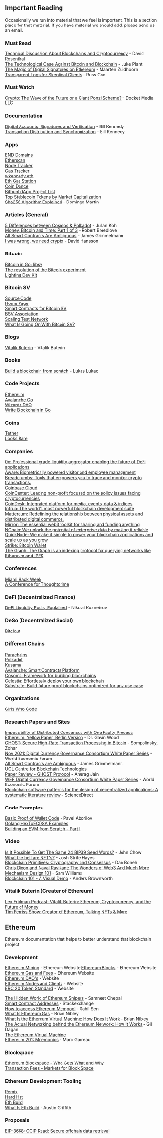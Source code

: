 ## Important Reading
Occasionally we run into material that we feel is important. This is a section place for that material. If you have material we should add, please send us an email.

### Must Read
[Technical Discussion About Blockchains and Cryptocurrency](https://blog.dshr.org/2022/02/ee380-talk.html) - David Rosenthal  
[The Technological Case Against Bitcoin and Blockchain](https://lukeplant.me.uk/blog/posts/the-technological-case-against-bitcoin-and-blockchain/) - Luke Plant  
[The Magic of Digital Signatures on Ethereum](https://medium.com/mycrypto/the-magic-of-digital-signatures-on-ethereum-98fe184dc9c7) - Maarten Zuidhoorn  
[Transparent Logs for Skeptical Clients](https://research.swtch.com/tlog) - Russ Cox  

### Must Watch
[Crypto: The Wave of the Future or a Giant Ponzi Scheme?](https://www.youtube.com/watch?v=vZfUjL3y4KY) - Docket Media LLC  

### Documentation
[Digital Accounts, Signatures and Verification](https://www.ardanlabs.com/blog/2022/02/blockchain-01-digital-accounts-signatures-verification.html) - Bill Kennedy  
[Transaction Distribution and Synchronization](https://www.ardanlabs.com/blog/2022/03/blockchain-02-transaction-distribution-synchronization.html) - Bill Kennedy  

### Apps
[END Domains](https://app.ens.domains/)  
[Etherscan](https://etherscan.io/)  
[Node Tracker](https://etherscan.io/nodetracker)  
[Gas Tracker](https://etherscan.io/gastracker)  
[wkennedy.eth](https://etherscan.io/address/0x01D398ECb403BE33Cd6ED8c9Fefa1712Be48d8d8)  
[Eth Gas Station](https://ethgasstation.info/)  
[Coin Dance](https://coin.dance/)  
[Bithunt dApp Project List](https://bithunt.com/explore)  
[Top Stablecoin Tokens by Market Capitalization](https://coinmarketcap.com/view/stablecoin/)  
[Sha256 Algorithm Explained](https://sha256algorithm.com/) - Domingo Martin   

### Articles (General)
[5 Differences between Cosmos & Polkadot](https://juliankoh.medium.com/5-differences-between-cosmos-polkadot-67f09535594b) - Julian Koh  
[Money, Bitcoin and Time: Part 1 of 3](https://breedlove22.medium.com/money-bitcoin-and-time-part-1-of-3-b4f6bb036c04) - Robert Breedlove  
[All Smart Contracts Are Ambiguous](https://scholarship.law.upenn.edu/cgi/viewcontent.cgi?article=1006&context=jli) - James Grimmelmann  
[I was wrong, we need crypto](https://world.hey.com/dhh/i-was-wrong-we-need-crypto-587ccb03) - David Hansson  

### Bitcoin
[Bitcoin in Go: libsv](https://github.com/libsv)  
[The resolution of the Bitcoin experiment](https://blog.plan99.net/the-resolution-of-the-bitcoin-experiment-dabb30201f7)  
[Lighting Dev Kit](https://lightningdevkit.org/)  

### Bitcoin SV
[Source Code](https://github.com/bitcoinsv/bsvd)  
[Home Page](https://bitcoinsv.io/)  
[Smart Contracts for Bitcoin SV](https://scrypt.io/)  
[BSV Association](https://bitcoinassociation.net/)  
[Scaling Test Network](https://bitcoinscaling.io/stats)  
[What Is Going On With Bitcoin SV?](https://www.coindesk.com/tech/2021/07/23/what-is-going-on-with-bitcoin-sv/)  

### Blogs
[Vitalik Buterin](https://vitalik.ca/) - Vitalik Buterin  

### Books
[Build a blockchain from scratch](https://web3coach.gumroad.com/l/build-a-blockchain-from-scratch-in-go) - Lukas Lukac  

### Code Projects
[Ethereum](https://github.com/ethereum/go-ethereum)  
[Avalanche Go](https://github.com/ava-labs/avalanchego)  
[Wizards DAO](https://github.com/wizardsdao/wizards)  
[Write Blockchain in Go](https://github.com/web3coach/the-blockchain-bar)  

### Coins
[Tether](https://tether.to/en/)  
[Looks Rare](https://coinmarketcap.com/currencies/looksrare/)  

### Companies
[0x: Professional grade liquidity aggregator enabling the future of DeFi applications](https://0x.org/)  
[Aware: Biometrically powered visitor and employee management](https://www.aware.com/)  
[Breadcrumbs: Tools that empowers you to trace and monitor crypto transactions.](https://www.breadcrumbs.app/)  
[Coinbase Cloud](https://www.coinbase.com/cloud)  
[CoinCenter: Leading non-profit focused on the policy issues facing cryptocurrencies](https://www.coincenter.org/)  
[CoinDesk: Integrated platform for media, events, data & indices ](https://www.coindesk.com/)  
[Infrua: The world’s most powerful blockchain development suite](https://infura.io/)  
[Mattereum: Redefining the relationship between physical assets and distributed digital commerce.](https://mattereum.com/)  
[Mirror: The essential web3 toolkit for sharing and funding anything](https://mirror.xyz/)  
[NChain: We unlock the potential of enterprise data by making it reliable](https://nchain.com/)  
[QuickNode: We make it simple to power your blockchain applications and scale up as you grow](https://www.quicknode.com/)  
[Strike: Bitcoin Wallet](https://strike.me/en/)  
[The Graph: The Graph is an indexing protocol for querying networks like Ethereum and IPFS](https://thegraph.com/en/)  

### Conferences
[Miami Hack Week](https://www.miamihackweek.com/)  
[A Conference for Thoughtcrime](https://www.hereticon.com/)  

### DeFi (Decentralized Finance)
[DeFi Liquidity Pools, Explained](https://cointelegraph.com/explained/defi-liquidity-pools-explained) - Nikolai Kuznetsov  

### DeSo (Decentralized Social)
[Bitclout](https://bitclout.com)  

### Different Chains
[Parachains](https://parachains.info)  
[Polkadot](https://polkadot.network)  
[Kusama](https://kusama.network)  
[Avalanche: Smart Contracts Platform](https://www.avax.network/)  
[Cosoms: Framework for building blockchains](https://v1.cosmos.network/sdk)  
[Celestia: Effortlessly deploy your own blockchain](https://celestia.org/)  
[Substrate: Build future proof blockchains optimized for any use case](https://substrate.io/)

### Organizations
[Girls Who Code](https://girlswhocode.com/crypto)  

### Research Papers and Sites
[Impossibility of Distributed Consensus with One Faulty Process](https://groups.csail.mit.edu/tds/papers/Lynch/jacm85.pdf)  
[Ethereum: Yellow Paper, Berlin Version](https://ethereum.github.io/yellowpaper/paper.pdf) - Dr. Gavin Wood  
[GHOST: Secure High-Rate Transaction Processing in Bitcoin](https://www.ifca.ai/pub/fc15/89750476.pdf) - Sompolinsky, Zohar  
[Nov 2021: Digital Currency Governance Consortium White Paper Series](https://www3.weforum.org/docs/WEF_Digital_Currency_Governance_Consortium_White_Paper_Series_2021.pdf) - World Economic Forum  
[All Smart Contracts are Ambiguous](https://scholarship.law.upenn.edu/cgi/viewcontent.cgi?article=1006&context=jli) - James Grimmelmann  
[UCL Centre for Blockchain Technologies](http://blockchain.cs.ucl.ac.uk/)  
[Paper Review - GHOST Protocol](http://ajainuary.com/2019/10/17/need-for-speed/) -  Anurag Jain  
[WEF Digital Currency Governance Consortium White Paper Series](https://www.weforum.org/reports/digital-currency-governance-consortium-white-paper-series) - World Economic Forum  
[Blockchain software patterns for the design of decentralized applications: A systematic literature review](https://www.sciencedirect.com/science/article/pii/S209672092200001X) - ScienceDirect  

### Code Examples
[Basic Proof of Wallet Code](https://go.dev/play/p/A_66_Kz9tpl) - Pavel Aborilov  
[Golang HexToECDSA Examples](https://golang.hotexamples.com/examples/github.com.ethereum.go-ethereum.crypto/-/HexToECDSA/golang-hextoecdsa-function-examples.html)  
[Building an EVM from Scratch - Part I](https://www.notion.so/Building-an-EVM-from-scratch-part-1-c28ebb4200c94f6fb75948a5feffc686)  

### Video
[Is It Possible To Get The Same 24 BIP39 Seed Words?](https://www.youtube.com/watch?v=hjRntYh0ot8) - John Chow  
[What the hell are NFT's?](https://www.youtube.com/watch?v=XwMjPWOailQ) - Josh Strife Hayes  
[Blockchain Primitives: Cryptography and Consensus](https://www.youtube.com/watch?v=3jPYk7ucrjo) - Dan Boneh  
[Chris Dixon and Naval Ravikant: The Wonders of Web3 And Much More](https://www.youtube.com/watch?v=DlNDYMNJ5zQ)  
[Mechanism Design 101](https://www.youtube.com/watch?v=gCFlGLbI_kE) - Sam Williams  
[Blockchain 101 - A Visual Demo](https://www.youtube.com/watch?v=_160oMzblY8) - Anders Brownworth  

### Vitalik Buterin (Creater of Ethereum)
[Lex Fridman Podcast: Vitalik Buterin: Ethereum, Cryptocurrency, and the Future of Money](https://www.youtube.com/watch?v=3x1b_S6Qp2Q)  
[Tim Ferriss Show: Creator of Ethereum, Talking NFTs & More](https://www.youtube.com/watch?v=42uhsP4vvCE)  


## Ethereum

Ethereum documentation that helps to better understand that blockchain project.

### Development
[Ethereum Mining](https://ethereum.org/en/developers/docs/consensus-mechanisms/pow/mining) - Ethereum Website
[Ethereum Blocks](https://ethereum.org/en/developers/docs/blocks) - Ethereum Website  
[Ethereum Gas and Fees](https://ethereum.org/en/developers/docs/gas/) - Ethereum Website  
[Ethereum DAO's](https://ethereum.org/en/dao")  - Website  
[Ethereum Nodes and Clients](https://ethereum.org/en/developers/docs/nodes-and-clients) - Website  
[ERC 20 Token Standard](https://ethereum.org/en/developers/docs/standards/tokens/erc-20) - Website  

[The Hidden World of Ethereum Snipers](https://www.samchepal.com/the-hidden-world-of) - Samneet Chepal  
[Smart Contract Addresses](https://ethereum.stackexchange.com/questions/760/how-is-the-address-of-an-ethereum-contract-computed/761#761) - Stackexchange  
[How to access Ethereum Mempool](https://www.quicknode.com/guides/defi/how-to-access-ethereum-mempool) - Sahil Sen  
[What Is Ethereum Gas](https://www.sofi.com/learn/content/what-is-ethereum-gas) - Brian Nibley  
[What Is the Ethereum Virtual Machine: How Does It Work](https://www.sofi.com/learn/content/what-is-ethereum-virtual-machine) - Brian Nibley  
[The Actual Networking behind the Ethereum Network: How It Works](https://medium.com/orbs-network/the-actual-networking-behind-the-ethereum-network-how-it-works-6e147ca36b45) - Gil Dagan  
[The Ethereum Virtual Machine](https://cypherpunks-core.github.io/ethereumbook/13evm.html)  
[Ethereum 201: Mnemonics](https://wolovim.medium.com/ethereum-201-mnemonics-bb01a9108c38) - Marc Garreau  

### Blockspace
[Ethereum Blockspace - Who Gets What and Why](https://research.paradigm.xyz/ethereum-blockspace#overview-of-the-blockspace-market)  
[Transaction Fees – Markets for Block Space](https://www.bitcoinsuisse.com/research/decrypt/transaction-fees-markets-for-block-space)  

### Ethereum Development Tooling
[Remix](https://remix.ethereum.org/)  
[Hard Hat](https://hardhat.org/)  
[Eth Build](https://sandbox.eth.build/)  
[What Is Eth Build](https://www.youtube.com/watch?v=30pa790tIIA) - Austin Griffith  

### Proposals

[EIP-3668: CCIP Read: Secure offchain data retrieval](https://eips.ethereum.org/EIPS/eip-3668)  